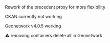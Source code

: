 Rework of the precedent proxy for more flexibility

CKAN currently not working

Geonetwork v4.0.5 working

:warning: removing containers delete all in Geonetwork
